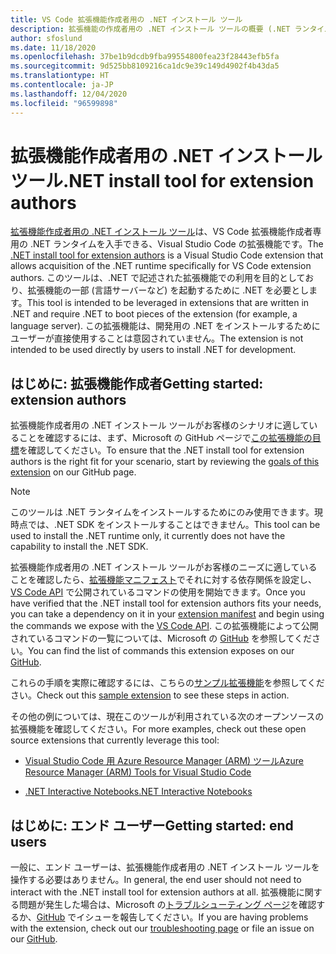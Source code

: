 ```yaml
---
title: VS Code 拡張機能作成者用の .NET インストール ツール
description: 拡張機能の作成者用の .NET インストール ツールの概要 (.NET ランタイムをインストールするための Visual Studio Code 拡張機能)。
author: sfoslund
ms.date: 11/18/2020
ms.openlocfilehash: 37be1b9dcdb9fba99554800fea23f28443efb5fa
ms.sourcegitcommit: 9d525bb8109216ca1dc9e39c149d4902f4b43da5
ms.translationtype: HT
ms.contentlocale: ja-JP
ms.lasthandoff: 12/04/2020
ms.locfileid: "96599898"
---
```

# <a name="net-install-tool-for-extension-authors"></a><span data-ttu-id="5a7ee-103">拡張機能作成者用の .NET インストール ツール</span><span class="sxs-lookup"><span data-stu-id="5a7ee-103">.NET install tool for extension authors</span></span>

<span data-ttu-id="5a7ee-104">[拡張機能作成者用の .NET インストール ツール](https://github.com/dotnet/vscode-dotnet-runtime)は、VS Code 拡張機能作成者専用の .NET ランタイムを入手できる、Visual Studio Code の拡張機能です。</span><span class="sxs-lookup"><span data-stu-id="5a7ee-104">The [.NET install tool for extension authors](https://github.com/dotnet/vscode-dotnet-runtime) is a Visual Studio Code extension that allows acquisition of the .NET runtime specifically for VS Code extension authors.</span></span> <span data-ttu-id="5a7ee-105">このツールは、.NET で記述された拡張機能での利用を目的としており、拡張機能の一部 (言語サーバーなど) を起動するために .NET を必要とします。</span><span class="sxs-lookup"><span data-stu-id="5a7ee-105">This tool is intended to be leveraged in extensions that are written in .NET and require .NET to boot pieces of the extension (for example, a language server).</span></span> <span data-ttu-id="5a7ee-106">この拡張機能は、開発用の .NET をインストールするためにユーザーが直接使用することは意図されていません。</span><span class="sxs-lookup"><span data-stu-id="5a7ee-106">The extension is not intended to be used directly by users to install .NET for development.</span></span>

## <a name="getting-started-extension-authors"></a><span data-ttu-id="5a7ee-107">はじめに: 拡張機能作成者</span><span class="sxs-lookup"><span data-stu-id="5a7ee-107">Getting started: extension authors</span></span>

<span data-ttu-id="5a7ee-108">拡張機能作成者用の .NET インストール ツールがお客様のシナリオに適していることを確認するには、まず、Microsoft の GitHub ページで[この拡張機能の目標](https://github.com/dotnet/vscode-dotnet-runtime#goals-acquiring-net-core-for-extensions)を確認してください。</span><span class="sxs-lookup"><span data-stu-id="5a7ee-108">To ensure that the .NET install tool for extension authors is the right fit for your scenario, start by reviewing the [goals of this extension](https://github.com/dotnet/vscode-dotnet-runtime#goals-acquiring-net-core-for-extensions) on our GitHub page.</span></span>

> [!NOTE]
> <span data-ttu-id="5a7ee-109">このツールは .NET ランタイムをインストールするためにのみ使用できます。現時点では、.NET SDK をインストールすることはできません。</span><span class="sxs-lookup"><span data-stu-id="5a7ee-109">This tool can be used to install the .NET runtime only, it currently does not have the capability to install the .NET SDK.</span></span>

<span data-ttu-id="5a7ee-110">拡張機能作成者用の .NET インストール ツールがお客様のニーズに適していることを確認したら、[拡張機能マニフェスト](https://code.visualstudio.com/api/references/extension-manifest)でそれに対する依存関係を設定し、[VS Code API](https://code.visualstudio.com/api/extension-guides/command#programmatically-executing-a-command) で公開されているコマンドの使用を開始できます。</span><span class="sxs-lookup"><span data-stu-id="5a7ee-110">Once you have verified that the .NET install tool for extension authors fits your needs, you can take a dependency on it in your [extension manifest](https://code.visualstudio.com/api/references/extension-manifest) and begin using the commands we expose with the [VS Code API](https://code.visualstudio.com/api/extension-guides/command#programmatically-executing-a-command).</span></span> <span data-ttu-id="5a7ee-111">この拡張機能によって公開されているコマンドの一覧については、Microsoft の [GitHub](https://github.com/dotnet/vscode-dotnet-runtime/blob/master/Documentation/commands.md) を参照してください。</span><span class="sxs-lookup"><span data-stu-id="5a7ee-111">You can find the list of commands this extension exposes on our [GitHub](https://github.com/dotnet/vscode-dotnet-runtime/blob/master/Documentation/commands.md).</span></span>

<span data-ttu-id="5a7ee-112">これらの手順を実際に確認するには、こちらの[サンプル拡張機能](https://github.com/dotnet/vscode-dotnet-runtime/tree/master/sample)を参照してください。</span><span class="sxs-lookup"><span data-stu-id="5a7ee-112">Check out this [sample extension](https://github.com/dotnet/vscode-dotnet-runtime/tree/master/sample) to see these steps in action.</span></span>

<span data-ttu-id="5a7ee-113">その他の例については、現在このツールが利用されている次のオープンソースの拡張機能を確認してください。</span><span class="sxs-lookup"><span data-stu-id="5a7ee-113">For more examples, check out these open source extensions that currently leverage this tool:</span></span>

- [<span data-ttu-id="5a7ee-114">Visual Studio Code 用 Azure Resource Manager (ARM) ツール</span><span class="sxs-lookup"><span data-stu-id="5a7ee-114">Azure Resource Manager (ARM) Tools for Visual Studio Code</span></span>](https://github.com/microsoft/vscode-azurearmtools)

- [<span data-ttu-id="5a7ee-115">.NET Interactive Notebooks</span><span class="sxs-lookup"><span data-stu-id="5a7ee-115">.NET Interactive Notebooks</span></span>](https://github.com/dotnet/interactive/tree/main/src/dotnet-interactive-vscode)

## <a name="getting-started-end-users"></a><span data-ttu-id="5a7ee-116">はじめに: エンド ユーザー</span><span class="sxs-lookup"><span data-stu-id="5a7ee-116">Getting started: end users</span></span>

<span data-ttu-id="5a7ee-117">一般に、エンド ユーザーは、拡張機能作成者用の .NET インストール ツールを操作する必要はありません。</span><span class="sxs-lookup"><span data-stu-id="5a7ee-117">In general, the end user should not need to interact with the .NET install tool for extension authors at all.</span></span> <span data-ttu-id="5a7ee-118">拡張機能に関する問題が発生した場合は、Microsoft の[トラブルシューティング ページ](https://github.com/dotnet/vscode-dotnet-runtime/blob/master/Documentation/troubleshooting.md)を確認するか、[GitHub](https://github.com/dotnet/vscode-dotnet-runtime/issues) でイシューを報告してください。</span><span class="sxs-lookup"><span data-stu-id="5a7ee-118">If you are having problems with the extension, check out our [troubleshooting page](https://github.com/dotnet/vscode-dotnet-runtime/blob/master/Documentation/troubleshooting.md) or file an issue on our [GitHub](https://github.com/dotnet/vscode-dotnet-runtime/issues).</span></span>
